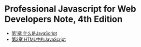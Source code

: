 # Professional Javascript for Web Developers Note, 4th Edition
- [第1章 什么是JavaScript](什么是JavaScript.md)
- [第2章 HTML中的JavaScript](HTML中的JavaScript.md)
